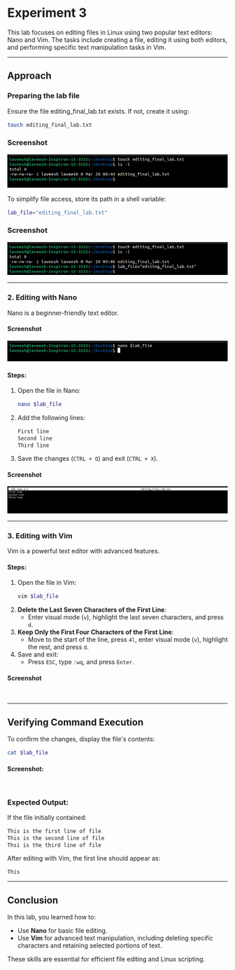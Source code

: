 # Experiment 3
This lab focuses on editing files in Linux using two popular text editors: Nano and Vim. The tasks include creating a file, editing it using both editors, and performing specific text manipulation tasks in Vim.

---

## Approach

### Preparing the lab file
Ensure the file editing_final_lab.txt exists. If not, create it using:
```bash
touch editing_final_lab.txt
```

### Screenshot
![touch](touch-file.png)


To simplify file access, store its path in a shell variable:
```bash
lab_file="editing_final_lab.txt"
```

### Screenshot
![path](storing-path-in-shell-variable.png)

---

### 2. Editing with Nano
Nano is a beginner-friendly text editor.

#### Screenshot
![nano](nano-lab_file.png)

#### Steps:
1. Open the file in Nano:
   ```bash
   nano $lab_file
   ```
2. Add the following lines:
   ```
   First line
   Second line
   Third line
   ```
3. Save the changes (`CTRL + O`) and exit (`CTRL + X`).

#### Screenshot
![nano-text](nano-text-preview.png)

---

### 3. Editing with Vim
Vim is a powerful text editor with advanced features.

#### Steps:
1. Open the file in Vim:
   ```bash
   vim $lab_file
   ```
2. **Delete the Last Seven Characters of the First Line**:
   - Enter visual mode (`v`), highlight the last seven characters, and press `d`.
3. **Keep Only the First Four Characters of the First Line**:
   - Move to the start of the line, press `4l`, enter visual mode (`v`), highlight the rest, and press `d`.
4. Save and exit:
   - Press `ESC`, type `:wq`, and press `Enter`.


#### Screenshot
![]()

---

## Verifying Command Execution
To confirm the changes, display the file's contents:
```bash
cat $lab_file
```

#### Screenshot:
![]()

### Expected Output:
If the file initially contained:
```
This is the first line of file
This is the second line of file
Thsi is the third line of file
```

After editing with Vim, the first line should appear as:
```
This
```

---

## Conclusion
In this lab, you learned how to:
- Use **Nano** for basic file editing.
- Use **Vim** for advanced text manipulation, including deleting specific characters and retaining selected portions of text.

These skills are essential for efficient file editing and Linux scripting.
